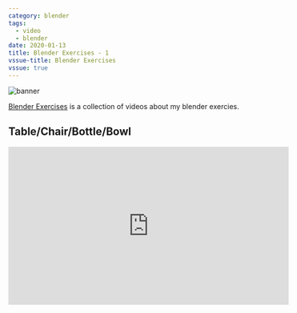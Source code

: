 ```yaml
---
category: blender
tags:
  - video
  - blender
date: 2020-01-13
title: Blender Exercises - 1
vssue-title: Blender Exercises
vssue: true
---
```


![banner](https://github.com/themoonbear/www/raw/master/assets/blender/banner.jpg)

[Blender Exercises](https://www.youtube.com/playlist?list=PLa45GP5VwxhWrbYbAh1lPn6diukGFy8yx) is a collection of videos about my blender exercies.

<!-- more -->

## Table/Chair/Bottle/Bowl

<iframe width="560" height="315" src="https://www.youtube.com/embed/ngNGtItVMPk" frameborder="0" allow="accelerometer; autoplay; encrypted-media; gyroscope; picture-in-picture" allowfullscreen></iframe>